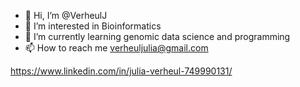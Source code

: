 - 👋 Hi, I’m @VerheulJ
- 👀 I’m interested in Bioinformatics 
- 🌱 I’m currently learning genomic data science and programming
- 📫 How to reach me verheuljulia@gmail.com


https://www.linkedin.com/in/julia-verheul-749990131/

